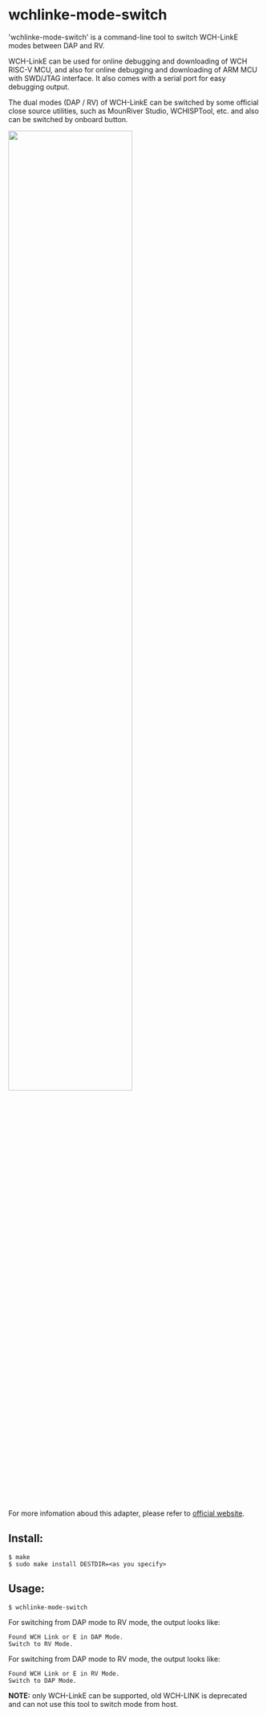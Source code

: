 # wchlinke-mode-switch

'wchlinke-mode-switch' is a command-line tool to switch WCH-LinkE modes between DAP and RV. 

WCH-LinkE can be used for online debugging and downloading of WCH RISC-V MCU, and also for online debugging and downloading of ARM MCU with SWD/JTAG interface. It also comes with a serial port for easy debugging output.

The dual modes (DAP / RV) of WCH-LinkE can be switched by some official close source utilities, such as MounRiver Studio, WCHISPTool, etc. and also can be switched by onboard button.

<img src="https://raw.githubusercontent.com/cjacker/wchlinke-mode-switch/main/wch-linke.png" width=70%/>

For more infomation aboud this adapter, please refer to [official website](http://www.wch-ic.com/downloads/WCH-LinkUserManual_PDF.html).

## Install:
```
$ make
$ sudo make install DESTDIR=<as you specify>
```

## Usage:
```
$ wchlinke-mode-switch
```

For switching from DAP mode to RV mode, the output looks like:
```
Found WCH Link or E in DAP Mode.
Switch to RV Mode.
```

For switching from DAP mode to RV mode, the output looks like:
```
Found WCH Link or E in RV Mode.
Switch to DAP Mode.
```

**NOTE:** only WCH-LinkE can be supported, old WCH-LINK is deprecated and can not use this tool to switch mode from host.

